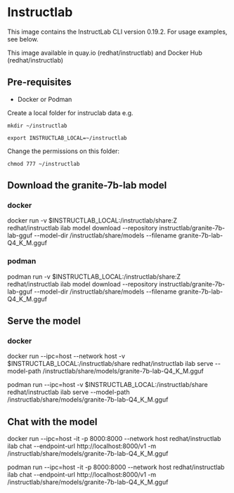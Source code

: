 # Instructlab 

This image contains the InstructLab CLI version 0.19.2.  For usage examples, see below.

This image available in quay.io (redhat/instructlab) and Docker Hub (redhat/instructlab)

## Pre-requisites

* Docker or Podman

Create a local folder for instruclab data e.g.

`mkdir ~/instructlab`

`export INSTRUCTLAB_LOCAL=~/instructlab`

Change the permissions on this folder:

`chmod 777 ~/instructlab`

## Download the granite-7b-lab model

### docker

docker run -v $INSTRUCTLAB_LOCAL:/instructlab/share:Z redhat/instructlab ilab model download --repository instructlab/granite-7b-lab-gguf  --model-dir /instructlab/share/models --filename granite-7b-lab-Q4_K_M.gguf 

### podman

podman run -v $INSTRUCTLAB_LOCAL:/instructlab/share:Z redhat/instructlab ilab model download --repository instructlab/granite-7b-lab-gguf  --model-dir /instructlab/share/models --filename granite-7b-lab-Q4_K_M.gguf 


## Serve the model

### docker

docker run --ipc=host --network host   -v $INSTRUCTLAB_LOCAL:/instructlab/share redhat/instructlab ilab serve --model-path /instructlab/share/models/granite-7b-lab-Q4_K_M.gguf  

podman run --ipc=host  -v $INSTRUCTLAB_LOCAL:/instructlab/share redhat/instructlab ilab serve --model-path /instructlab/share/models/granite-7b-lab-Q4_K_M.gguf  


## Chat with the model

docker run --ipc=host -it -p 8000:8000 --network host  redhat/instructlab ilab chat  --endpoint-url http://localhost:8000/v1 -m /instructlab/share/models/granite-7b-lab-Q4_K_M.gguf

podman run --ipc=host -it -p 8000:8000 --network host  redhat/instructlab ilab chat  --endpoint-url http://localhost:8000/v1 -m /instructlab/share/models/granite-7b-lab-Q4_K_M.gguf
